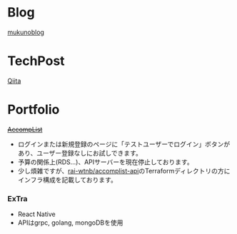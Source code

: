 # Blog

[mukunoblog](https://mukunoblog.com)

# TechPost
[Qiita](https://qiita.com/rai_wtnb)

# Portfolio
~~[AccompList](https://accomplist.work)~~
- ログインまたは新規登録のページに「テストユーザーでログイン」ボタンがあり、ユーザー登録なしにお試しできます。
- 予算の関係上(RDS...)、APIサーバーを現在停止しております。
- 少し煩雑ですが、[rai-wtnb/accomplist-api](https://github.com/rai-wtnb/accomplist-api)のTerraformディレクトリの方にインフラ構成を記載しております。

### ExTra
- React Native
- APIはgrpc, golang, mongoDBを使用
